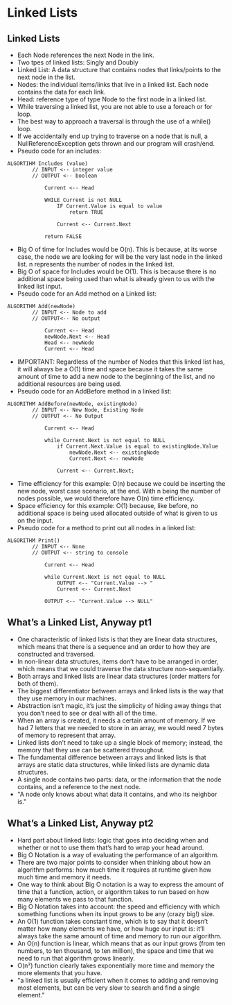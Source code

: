 # Linked Lists

## Linked Lists
- Each Node references the next Node in the link.
- Two tpes of linked lists: Singly and Doubly
- Linked List: A data structure that contains nodes that links/points to the next node in the list.
- Nodes: the individual items/links that live in a linked list. Each node contains the data for each link.
- Head: reference type of type Node to the first node in a linked list.
- While traversing a linked list, you are not able to use a foreach or for loop.
- The best way to approach a traversal is through the use of a while() loop.
- If we accidentally end up trying to traverse on a node that is null, a NullReferenceException gets thrown and our program will crash/end.
- Pseudo code for an includes:
```
ALGORTIHM Includes (value)
		// INPUT <-- integer value
		// OUTPUT <-- boolean
			
			Current <-- Head

			WHILE Current is not NULL
				IF Current.Value is equal to value
					return TRUE

				Current <-- Current.Next

			return FALSE
```
- Big O of time for Includes would be O(n). This is because, at its worse case, the node we are looking for will be the very last node in the linked list. n represents the number of nodes in the linked list.
- Big O of space for Includes would be O(1). This is because there is no additional space being used than what is already given to us with the linked list input.
- Pseudo code for an Add method on a Linked list:
```
ALGORITHM Add(newNode)
		// INPUT <-- Node to add 
		// OUTPUT<-- No output

			Current <-- Head
			newNode.Next <-- Head
			Head <-- newNode
			Current <-- Head
 ```
 - IMPORTANT: Regardless of the number of Nodes that this linked list has, it will always be a O(1) time and space because it takes the same amount of time to add a new node to the beginning of the list, and no additional resources are being used.
 - Pseudo code for an AddBefore method in a linked list:
```
ALGORITHM AddBefore(newNode, existingNode)
		// INPUT <-- New Node, Existing Node
		// OUTPUT <-- No Output

			Current <-- Head

			while Current.Next is not equal to NULL
				if Current.Next.Value is equal to existingNode.Value
					newNode.Next <-- existingNode
					Current.Next <-- newNode

				Current <-- Current.Next;		
```
- Time efficiency for this example: O(n) because we could be inserting the new node, worst case scenario, at the end. With n being the number of nodes possible, we would therefore have O(n) time efficiency.
- Space efficiency for this example: O(1) because, like before, no additional space is being used allocated outside of what is given to us on the input.
- Pseudo code for a method to print out all nodes in a linked list:
```
ALGORITHM Print()
		// INPUT <-- None
		// OUTPUT <-- string to console

			Current <-- Head

			while Current.Next is not equal to NULL
				OUTPUT <-- "Current.Value --> "
				Current <-- Current.Next

			OUTPUT <-- "Current.Value --> NULL"
```
## What’s a Linked List, Anyway pt1
- One characteristic of linked lists is that they are linear data structures, which means that there is a sequence and an order to how they are constructed and traversed.
- In non-linear data structures, items don’t have to be arranged in order, which means that we could traverse the data structure non-sequentially.
- Both arrays and linked lists are linear data structures (order matters for both of them). 
- The biggest differentiator between arrays and linked lists is the way that they use memory in our machines. 
- Abstraction isn’t magic, it’s just the simplicity of hiding away things that you don’t need to see or deal with all of the time.
- When an array is created, it needs a certain amount of memory. If we had 7 letters that we needed to store in an array, we would need 7 bytes of memory to represent that array. 
- Linked lists don’t need to take up a single block of memory; instead, the memory that they use can be scattered throughout.
- The fundamental difference between arrays and linked lists is that arrays are static data structures, while linked lists are dynamic data structures.
- A single node contains two parts: data, or the information that the node contains, and a reference to the next node.
- "A node only knows about what data it contains, and who its neighbor is."




## What’s a Linked List, Anyway pt2
- Hard part about linked lists: logic that goes into deciding when and whether or not to use them that’s hard to wrap your head around.
- Big O Notation is a way of evaluating the performance of an algorithm.
- There are two major points to consider when thinking about how an algorithm performs: how much time it requires at runtime given how much time and memory it needs.
- One way to think about Big O notation is a way to express the amount of time that a function, action, or algorithm takes to run based on how many elements we pass to that function.
- Big O Notation takes into account: the speed and efficiency with which something functions when its input grows to be any (crazy big!) size.
- An O(1) function takes constant time, which is to say that it doesn’t matter how many elements we have, or how huge our input is: it’ll always take the same amount of time and memory to run our algorithm.
- An O(n) function is linear, which means that as our input grows (from ten numbers, to ten thousand, to ten million), the space and time that we need to run that algorithm grows linearly.
- O(n²) function clearly takes exponentially more time and memory the more elements that you have.
- "a linked list is usually efficient when it comes to adding and removing most elements, but can be very slow to search and find a single element."
